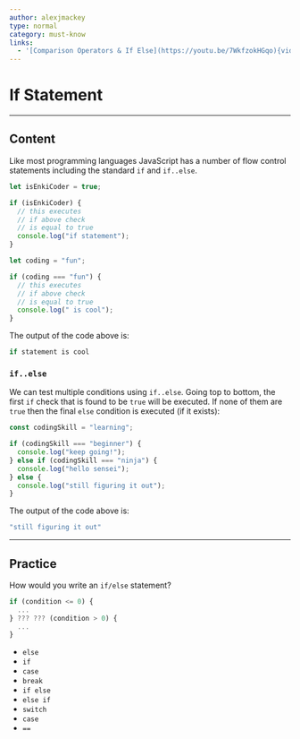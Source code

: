 ```yaml
---
author: alexjmackey
type: normal
category: must-know
links:
  - '[Comparison Operators & If Else](https://youtu.be/7WkfzokHGqo){video}'
---
```


# If Statement


---

## Content

Like most programming languages JavaScript has a number of flow control statements including the standard `if` and `if..else`.

```js
let isEnkiCoder = true;

if (isEnkiCoder) {
  // this executes
  // if above check
  // is equal to true
  console.log("if statement");
}

let coding = "fun";

if (coding === "fun") {
  // this executes
  // if above check
  // is equal to true
  console.log(" is cool");
}
```

The output of the code above is:

```sh
if statement is cool
```

### `if..else`

We can test multiple conditions using `if..else`. Going top to bottom, the first `if` check that is found to be `true` will be executed. If none of them are `true` then the final `else` condition is executed (if it exists):

```js
const codingSkill = "learning";

if (codingSkill === "beginner") {
  console.log("keep going!");
} else if (codingSkill === "ninja") {
  console.log("hello sensei");
} else {
  console.log("still figuring it out");
}
```

The output of the code above is:

```sh
"still figuring it out"
```


---

## Practice

How would you write an `if/else` statement?

```js
if (condition <= 0) {
  ...
} ??? ??? (condition > 0) {
  ...
}

```

- `else`
- `if`
- `case`
- `break`
- `if else`
- `else if`
- `switch`
- `case`
- `==`
